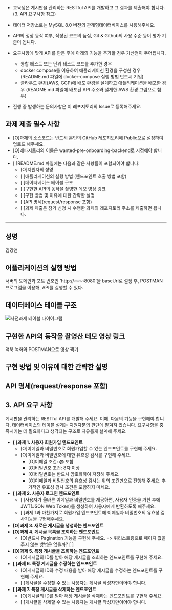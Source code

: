 - 교육생은 게시판을 관리하는 RESTful API를 개발하고 그 결과를 제출해야 합니다. (3. API 요구사항 참고)
- 데이터 저장소로는 MySQL 8.0 버전의 관계형데이터베이스를 사용해주세요.
- API의 정상 동작 여부, 작성된 코드의 품질, Git & Github의 사용 수준 등이 평가 기준이 됩니다.
- 요구사항에 맞게 API를 만든 후에 아래의 기능을 추가할 경우 가산점이 주어집니다.
  - 통합 테스트 또는 단위 테스트 코드를 추가한 경우
  - docker compose를 이용하여 애플리케이션 환경을 구성한 경우 (README.md 파일에 docker-compose 실행 방법 반드시 기입)
  - 클라우드 환경(AWS, GCP)에 배포 환경을 설계하고 애플리케이션을 배포한 경우 (README.md 파일에 배포된 API 주소와 설계한 AWS 환경 그림으로 첨부)

- 진행 중 발생하는 문의사항은 이 레포지토리의 Issue로 등록해주세요.


## 과제 제출 필수 사항
  - \[O\]과제의 소스코드는 반드시 본인의 GitHub 레포지토리에 Public으로 설정하여 업로드 해주세요.
  - \[O\]레파지토리의 이름은 wanted-pre-onboarding-backend로 지정해야 합니다.
  - \[ \]README.md 파일에는 다음과 같은 사항들이 포함되어야 합니다:
    - \[O\]지원자의 성명
    - \[ \]애플리케이션의 실행 방법 (엔드포인트 호출 방법 포함)
    - \[ \]데이터베이스 테이블 구조
    - \[ \]구현한 API의 동작을 촬영한 데모 영상 링크
    - \[ \]구현 방법 및 이유에 대한 간략한 설명
    - \[ \]API 명세(request/response 포함)
    - \[ \]과제 제출은 참가 신청 시 수행한 과제의 레포지토리 주소를 제출하면 됩니다.
   

---

## 성명

김강연

## 어플리케이션의 실행 방법

서버의 도메인과 포트 번호인 'http://~~~:8080'을 baseUrl로 설정 후, POSTMAN 프로그램을 이용해,
API를 실행할 수 있다.


## 데이터베이스 테이블 구조

![사전과제 테이블 다이어그램](https://github.com/bflykky/wanted-pre-onboarding-backend/assets/67828333/6197ac74-9091-4832-a403-ede790d798d4)


## 구현한 API의 동작을 촬영산 데모 영상 링크
맥북 녹화와 POSTMAN으로 영상 찍기

## 구현 방법 및 이유에 대한 간략한 설명


## API 명세(request/response 포함)



## 3. API 요구 사항
게시판을 관리하는 RESTful API를 개발해 주세요. 이때, 다음의 기능을 구현해야 합니다. 데이터베이스의 테이블 설계는 지원자분의 판단에 맡겨져 있습니다. 요구사항을 충족시키는 데 필요하다고 생각되는 구조로 자유롭게 설계해 주세요.

- **\[ \]과제 1. 사용자 회원가입 엔드포인트**
    - \[O\]이메일과 비밀번호로 회원가입할 수 있는 엔드포인트를 구현해 주세요.
    - \[O\]이메일과 비밀번호에 대한 유효성 검사를 구현해 주세요.
        - \[O\]이메일 조건: **@** 포함
        - \[O\]비밀번호 조건: 8자 이상
        - \[O\]비밀번호는 반드시 암호화하여 저장해 주세요.
        - \[O\]이메일과 비밀번호의 유효성 검사는 위의 조건만으로 진행해 주세요. 추가적인 유효성 검사 조건은 포함하지 마세요.
- **\[ \]과제 2. 사용자 로그인 엔드포인트**
    - \[ \]사용자가 올바른 이메일과 비밀번호를 제공하면, 사용자 인증을 거친 후에 JWT(JSON Web Token)를 생성하여 사용자에게 반환하도록 해주세요.
    - \[ \]과제 1과 마찬가지로 회원가입 엔드포인트에 이메일과 비밀번호의 유효성 검사기능을 구현해주세요.
- **\[O\]과제 3. 새로운 게시글을 생성하는 엔드포인트**
- **\[O\]과제 4. 게시글 목록을 조회하는 엔드포인트**
    - \[O\]반드시 Pagination 기능을 구현해 주세요.
    => 쿼리스트링으로 페이지 값을 주지 않는 방법은 없을까? \[ \]
- **\[O\]과제 5. 특정 게시글을 조회하는 엔드포인트**
    - \[O\]게시글의 ID를 받아 해당 게시글을 조회하는 엔드포인트를 구현해 주세요.
- **\[ \]과제 6. 특정 게시글을 수정하는 엔드포인트**
    - \[O\]게시글의 ID와 수정 내용을 받아 해당 게시글을 수정하는 엔드포인트를 구현해 주세요.
    - \[ \]게시글을 수정할 수 있는 사용자는 게시글 작성자만이어야 합니다.
- **\[ \]과제 7. 특정 게시글을 삭제하는 엔드포인트**
    - \[O\]게시글의 ID를 받아 해당 게시글을 삭제하는 엔드포인트를 구현해 주세요.
    - \[ \]게시글을 삭제할 수 있는 사용자는 게시글 작성자만이어야 합니다.








